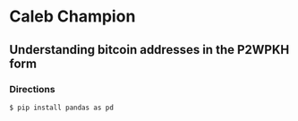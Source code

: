 # Caleb Champion
## Understanding bitcoin addresses in the P2WPKH form
### Directions

    $ pip install pandas as pd
